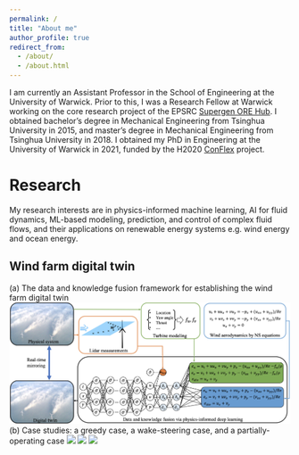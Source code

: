 ```yaml
---
permalink: /
title: "About me"
author_profile: true
redirect_from: 
  - /about/
  - /about.html
---
```


I am currently an Assistant Professor in the School of Engineering at the University of Warwick. Prior to this, I was a Research Fellow at Warwick working on the core research project of the EPSRC [Supergen ORE Hub](https://www.supergen-ore.net). I obtained bachelor’s degree in Mechanical Engineering from Tsinghua University in 2015, and master’s degree in Mechanical Engineering from Tsinghua University in 2018. I obtained my PhD in Engineering at the University of Warwick in 2021, funded by the H2020 [ConFlex](https://www.conflex.org) project.

Research
======
My research interests are in physics-informed machine learning, AI for fluid dynamics, ML-based modeling, prediction, and control of complex fluid flows, and their applications on renewable energy systems e.g. wind energy and ocean energy.
## Wind farm digital twin
(a) The data and knowledge fusion framework for establishing the wind farm digital twin
![](images/WFDT.jpg)
(b) Case studies: a greedy case, a wake-steering case, and a partially-operating case
<img src="https://zhangxcii.github.io/images/case1.mp4" width="300"> 
<img src="https://zhangxcii.github.io/images/case2.mp4" width="300">
<img src="https://zhangxcii.github.io/images/case3.mp4" width="300">




